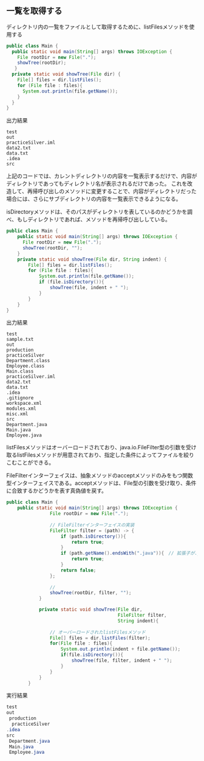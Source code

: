 ## 一覧を取得する

ディレクトリ内の一覧をファイルとして取得するために、listFilesメソッドを使用する

```Java
public class Main {
  public static void main(String[] args) throws IOException {
    File rootDir = new File(".");
    showTree(rootDir);
   }
  private static void showTree(File dir) {
    File[] files = dir.listFiles();
    for (File file : files){
      System.out.println(file.getName());
    }
  }
}
```

出力結果

```console
test
out
practiceSilver.iml
data2.txt
data.txt
.idea
src
```

上記のコードでは、カレントディレクトリの内容を一覧表示するだけで、内容がディレクトリであってもディレクトリ名が表示されるだけであった。
これを改造して、再帰呼び出しのメソッドに変更することで、内容がディレクトリだった場合には、さらにサブディレクトリの内容を一覧表示できるようになる。

isDirectoryメソッドは、そのパスがディレクトリを表しているのかどうかを調べ、もしディレクトリであれば、メソッドを再帰呼び出ししている。

```Java
public class Main {
    public static void main(String[] args) throws IOException {
      File rootDir = new File(".");
      showTree(rootDir, "");
    }
    private static void showTree(File dir, String indent) {
        File[] files = dir.listFiles();
        for (File file : files){
            System.out.println(file.getName());
            if (file.isDirectory()){
                showTree(file, indent + " ");
            }
        }
    }
}
```

出力結果

```console
test
sample.txt
out
production
practiceSilver
Department.class
Employee.class
Main.class
practiceSilver.iml
data2.txt
data.txt
.idea
.gitignore
workspace.xml
modules.xml
misc.xml
src
Department.java
Main.java
Employee.java
```

listFilesメソッドはオーバーロードされており、java.io.FileFilter型の引数を受け取るlistFilesメソッドが用意されており、指定した条件によってファイルを絞りこむことができる。

FileFilterインターフェイスは、抽象メソッドのacceptメソッドのみをもつ関数型インターフェイスである。acceptメソッドは、File型の引数を受け取り、条件に合致するかどうかを表す真偽値を戻す。


```Java
public class Main {
    public static void main(String[] args) throws IOException {
                File rootDir = new File(".");
                
                // FileFilterインターフェイスの実装
                FileFilter filter = (path) -> {
                    if (path.isDirectory()){
                        return true;
                    }
                    if (path.getName().endsWith(".java")){　// 拡張子が.javaであるもののみに絞り込む
                        return true;
                    }
                    return false;
                };
                
                //  
                showTree(rootDir, filter, "");
            }

            private static void showTree(File dir,
                                         FileFilter filter,
                                         String indent){
                
                // オーバーロードされたlistFilesメソッド
                File[] files = dir.listFiles(filter);
                for(File file : files){
                    System.out.println(indent + file.getName());
                    if(file.isDirectory()){
                        showTree(file, filter, indent + " ");
                    }
                }
            }
        }
```

実行結果

```Java
test
out
 production
  practiceSilver
.idea
src
 Department.java
 Main.java
 Employee.java
```

